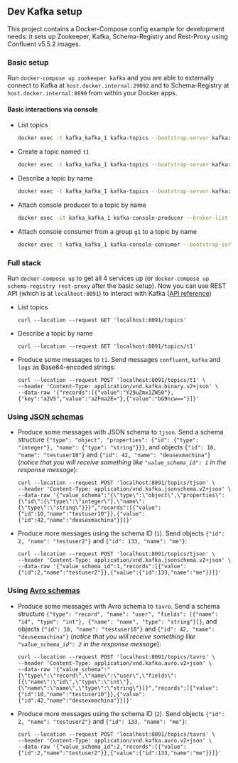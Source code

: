 ## Dev Kafka setup

This project contains a Docker-Compose config example for development needs: it sets up Zookeeper, Kafka,
Schema-Registry and Rest-Proxy using Confluent v5.5.2 images.

### Basic setup

Run `docker-compose up zookeeper kafka` and you are able to externally connect to Kafka at `host.docker.internal:29092`
and to Schema-Registry at `host.docker.internal:8090` from within your Docker apps.

#### Basic interactions via console

- List topics
    ```bash
    docker exec -t kafka_kafka_1 kafka-topics --bootstrap-server kafka:9092 --list
    ```
- Create a topic named `t1`
    ```bash
    docker exec -t kafka_kafka_1 kafka-topics --bootstrap-server kafka:9092 --create --topic t1 --partitions 1 --replication-factor 1
    ```
- Describe a topic by name
    ```bash
    docker exec -t kafka_kafka_1 kafka-topics --bootstrap-server kafka:9092 --describe --topic t1
    ```
- Attach console producer to a topic by name
    ```bash
    docker exec -it kafka_kafka_1 kafka-console-producer --broker-list kafka:9092 --topic t1
    ```
- Attach console consumer from a group `g1` to a topic by name
    ```bash
    docker exec -t kafka_kafka_1 kafka-console-consumer --bootstrap-server kafka:9092 --group g1 --topic t1
    ```

### Full stack

Run `docker-compose up` to get all 4 services up (or `docker-compose up schema-registry rest-proxy` after the basic setup).
Now you can use REST API (which is at `localhost:8091`) to interact with Kafka
([API reference](https://docs.confluent.io/5.5.2/kafka-rest/api.html))

- List topics
    ```
    curl --location --request GET 'localhost:8091/topics'
    ```
- Describe a topic by name
    ```
    curl --location --request GET 'localhost:8091/topics/t1'
    ```
- Produce some messages to `t1`. Send messages `confluent`, `kafka` and `logs` as Base64-encoded strings:
    ```curl
    curl --location --request POST 'localhost:8091/topics/t1' \
    --header 'Content-Type: application/vnd.kafka.binary.v2+json' \
    --data-raw '{"records":[{"value":"Y29uZmx1ZW50"},{"key":"a2V5","value":"a2Fma2E="},{"value":"bG9ncw=="}]}'
    ```

### Using [JSON schemas](https://json-schema.org/)

- Produce some messages with JSON schema to `tjson`. Send a schema structure
`{"type": "object", "properties": {"id": {"type": "integer"}, "name": {"type": "string"}}}`,
and objects `{"id": 10, "name": "testuser10"}` and `{"id": 42, "name": "deusexmachina"}`
(*notice that you will receive something like `"value_schema_id": 1` in the response message*):
    ```
    curl --location --request POST 'localhost:8091/topics/tjson' \
    --header 'Content-Type: application/vnd.kafka.jsonschema.v2+json' \
    --data-raw '{"value_schema":"{\"type\":\"object\",\"properties\":{\"id\":{\"type\":\"integer\"},\"name\":{\"type\":\"string\"}}}","records":[{"value":{"id":10,"name":"testuser10"}},{"value":{"id":42,"name":"deusexmachina"}}]}'
    ```
- Produce more messages using the schema ID (`1`). Send objects `{"id": 2, "name": "testuser2"}` and `{"id": 133, "name": "me"}`:
    ```
    curl --location --request POST 'localhost:8091/topics/tjson' \
    --header 'Content-Type: application/vnd.kafka.jsonschema.v2+json' \
    --data-raw '{"value_schema_id":1,"records":[{"value":{"id":2,"name":"testuser2"}},{"value":{"id":133,"name":"me"}}]}'
    ```

### Using [Avro schemas](https://avro.apache.org/)

- Produce some messages with Avro schema to `tavro`. Send a schema structure
`{"type": "record", "name": "user", "fields": [{"name": "id", "type": "int"}, {"name": "name", "type": "string"}]}`,
and objects `{"id": 10, "name": "testuser10"}` and `{"id": 42, "name": "deusexmachina"}`
(*notice that you will receive something like `"value_schema_id": 2` in the response message*):
    ```curl
    curl --location --request POST 'localhost:8091/topics/tavro' \
    --header 'Content-Type: application/vnd.kafka.avro.v2+json' \
    --data-raw '{"value_schema":"{\"type\":\"record\",\"name\":\"user\",\"fields\":[{\"name\":\"id\",\"type\":\"int\"},{\"name\":\"name\",\"type\":\"string\"}]}","records":[{"value":{"id":10,"name":"testuser10"}},{"value":{"id":42,"name":"deusexmachina"}}]}'
    ```
- Produce more messages using the schema ID (`2`). Send objects `{"id": 2, "name": "testuser2"}` and `{"id": 133, "name": "me"}`:
    ```curl
    curl --location --request POST 'localhost:8091/topics/tavro' \
    --header 'Content-Type: application/vnd.kafka.avro.v2+json' \
    --data-raw '{"value_schema_id":2,"records":[{"value":{"id":2,"name":"testuser2"}},{"value":{"id":133,"name":"me"}}]}'
    ```
